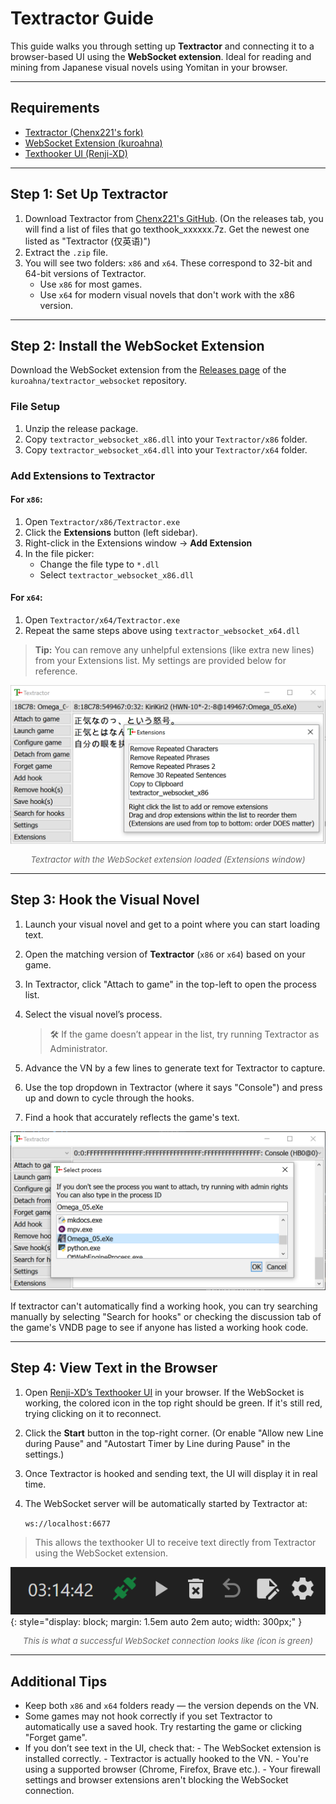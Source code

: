 # Textractor Guide

This guide walks you through setting up **Textractor** and connecting it to a browser-based UI using the **WebSocket extension**. Ideal for reading and mining from Japanese visual novels using Yomitan in your browser.

---

## Requirements

- [Textractor (Chenx221's fork)](https://github.com/Chenx221/Textractor)
- [WebSocket Extension (kuroahna)](https://github.com/kuroahna/textractor_websocket)
- [Texthooker UI (Renji-XD)](https://renji-xd.github.io/texthooker-ui/)

---

## Step 1: Set Up Textractor

1. Download Textractor from [Chenx221's GitHub](https://github.com/Chenx221/Textractor). (On the releases tab, you will find a list of files that go texthook_xxxxxx.7z. Get the newest one listed as "Textractor (仅英语)")
2. Extract the `.zip` file.
3. You will see two folders: `x86` and `x64`. These correspond to 32-bit and 64-bit versions of Textractor.
    - Use `x86` for most games.
    - Use `x64` for modern visual novels that don't work with the x86 version.

---

## Step 2: Install the WebSocket Extension

Download the WebSocket extension from the [Releases page](https://github.com/kuroahna/textractor_websocket/releases) of the `kuroahna/textractor_websocket` repository.

### File Setup

1. Unzip the release package.
2. Copy `textractor_websocket_x86.dll` into your `Textractor/x86` folder.
3. Copy `textractor_websocket_x64.dll` into your `Textractor/x64` folder.

### Add Extensions to Textractor

#### For `x86`:

1. Open `Textractor/x86/Textractor.exe`
2. Click the **Extensions** button (left sidebar).
3. Right-click in the Extensions window → **Add Extension**
4. In the file picker:
   - Change the file type to `*.dll`
   - Select `textractor_websocket_x86.dll`

#### For `x64`:

1. Open `Textractor/x64/Textractor.exe`
2. Repeat the same steps above using `textractor_websocket_x64.dll`

> **Tip:** You can remove any unhelpful extensions (like extra new lines) from your Extensions list. My settings are provided below for reference.

![My Textractor Settings](assets/texthooking.png)
<div style="text-align:center; font-size: 0.95em; color: #666; margin-bottom: 1em;"><em>Textractor with the WebSocket extension loaded (Extensions window)</em></div>

---

## Step 3: Hook the Visual Novel

1. Launch your visual novel and get to a point where you can start loading text.
2. Open the matching version of **Textractor** (`x86` or `x64`) based on your game.
3. In Textractor, click "Attach to game" in the top-left to open the process list.
4. Select the visual novel’s process.

    > 🛠 If the game doesn’t appear in the list, try running Textractor as Administrator.

5. Advance the VN by a few lines to generate text for Textractor to capture.
6. Use the top dropdown in Textractor (where it says "Console") and press up and down to cycle through the hooks.
7. Find a hook that accurately reflects the game's text.

![Textractor UI](assets/texthooking2.png)

If textractor can't automatically find a working hook, you can try searching manually by selecting "Search for hooks" or checking the discussion tab of the game's VNDB page to see if anyone has listed a working hook code.

---

## Step 4: View Text in the Browser

1. Open [Renji-XD’s Texthooker UI](https://renji-xd.github.io/texthooker-ui/) in your browser. If the WebSocket is working, the colored icon in the top right should be green. If it's still red, trying clicking on it to reconnect.
2. Click the **Start** button in the top-right corner. (Or enable "Allow new Line during Pause" and "Autostart Timer by Line during Pause" in the settings.)
3. Once Textractor is hooked and sending text, the UI will display it in real time.
4. The WebSocket server will be automatically started by Textractor at:

    `ws://localhost:6677`

> This allows the texthooker UI to receive text directly from Textractor using the WebSocket extension.

![Successful Websocket Conenction](assets/texthooking3.png){: style="display: block; margin: 1.5em auto 2em auto; width: 300px;" }
<div style="text-align:center; font-size: 0.95em; color: #666; margin-bottom: 1em;"><em>This is what a successful WebSocket connection looks like (icon is green)</em></div>

---

## Additional Tips

- Keep both `x86` and `x64` folders ready — the version depends on the VN.
- Some games may not hook correctly if you set Textractor to automatically use a saved hook. Try restarting the game or clicking "Forget game".
- If you don’t see text in the UI, check that:
      - The WebSocket extension is installed correctly.
      - Textractor is actually hooked to the VN.
      - You're using a supported browser (Chrome, Firefox, Brave etc.).
      - Your firewall settings and browser extensions aren't blocking the WebSocket connection.
